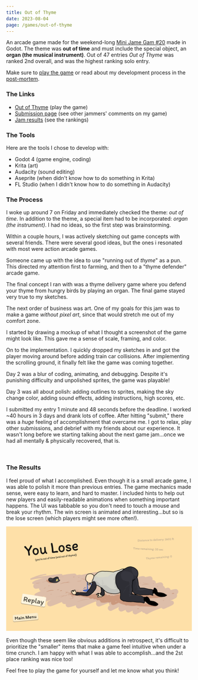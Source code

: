 ```yaml
---
title: Out of Thyme
date: 2023-08-04
page: /games/out-of-thyme
---
```


An arcade game made for the weekend-long [Mini Jame Gam #20](https://itch.io/jam/mini-jame-gam-20) made in Godot. The theme was **out of time** and must include the special object, an **organ (the musical instrument)**. Out of 47 entries _Out of Thyme_ was ranked 2nd overall, and was the highest ranking solo entry.

<content-img-row collapse>
  <content-img src="/images/games/out-of-thyme/Untitled-2023-07-07-1953(2).png" class="invert-when-light"></content-img>
  <content-img src="/images/games/out-of-thyme/20230808225229.png"></content-img>
</content-img-row>

Make sure to [play the game](https://supergobo.itch.io/out-of-thyme) or read about my development process in the [post-mortem](/games/out-of-thyme).

<!-- more -->

### The Links

- [Out of Thyme](https://supergobo.itch.io/out-of-thyme) (play the game)
- [Submission page](https://itch.io/jam/mini-jame-gam-20/rate/2205815) (see other jammers' comments on my game)
- [Jam results](https://itch.io/jam/mini-jame-gam-20/results) (see the rankings)

### The Tools

Here are the tools I chose to develop with:

- Godot 4 (game engine, coding)
- Krita (art)
- Audacity (sound editing)
- Aseprite (when didn't know how to do something in Krita)
- FL Studio (when I didn't know how to do something in Audacity)

### The Process

I woke up around 7 on Friday and immediately checked the theme: *out of time*. In addition to the theme, a special item had to be incorporated: *organ (the instrument)*. I had no ideas, so the first step was brainstorming.

Within a couple hours, I was actively sketching out game concepts with several friends. There were several good ideas, but the ones i resonated with most were action arcade games.

<content-img-row>
  <content-img src="/images/games/out-of-thyme/20230808092547.png" class="invert-when-light"></content-img>
</content-img-row>

Someone came up with the idea to use "running out of *thyme*" as a pun. This directed my attention first to farming, and then to a "thyme defender" arcade game.

<content-img-row>
  <content-img src="/images/games/out-of-thyme/Untitled-2023-07-07-1953.png" class="invert-when-light"></content-img>
</content-img-row>

The final concept I ran with was a thyme delivery game where you defend your thyme from hungry birds by playing an organ. The final game stayed very true to my sketches.

<content-img-row>
  <content-img src="/images/games/out-of-thyme/Untitled-2023-07-07-1953(2).png" class="invert-when-light"></content-img>
</content-img-row>

The next order of business was art. One of my goals for this jam was to make a game *without pixel art*, since that would stretch me out of my comfort zone.

I started by drawing a mockup of what I thought a screenshot of the game might look like. This gave me a sense of scale, framing, and color.

<content-img-row>
  <content-img src="/images/games/out-of-thyme/20230808230137.png"></content-img>
</content-img-row>

On to the implementation. I quickly dropped my sketches in and got the player moving around before adding train car collisions. After implementing the scrolling ground, it finally felt like the game was coming together.

<content-img-row>
  <content-img src="/images/games/out-of-thyme/20230807082250.png"></content-img>
</content-img-row>

Day 2 was a blur of coding, animating, and debugging. Despite it's punishing difficulty and unpolished sprites, the game was playable!

Day 3 was all about polish: adding outlines to sprites, making the sky change color, adding sound effects, adding instructions, high scores, etc.

I submitted my entry 1 minute and 48 seconds before the deadline. I worked ~40 hours in 3 days and drank lots of coffee. After hitting "submit," there was a *huge* feeling of accomplishment that overcame me. I got to relax, play other submissions, and debrief with my friends about our experience. It wasn't long before we starting talking about the next game jam...once we had all mentally & physically recovered, that is.

<content-img-row collapse>
  <content-img src="/images/games/out-of-thyme/20230808225229.png"></content-img>
  <img src="/images/games/out-of-thyme/game-gif.gif" alt="">
</content-img-row>

### The Results

I feel proud of what I accomplished. Even though it is a small arcade game, I was able to polish it more than previous entries. The game mechanics made sense, were easy to learn, and hard to master. I included hints to help out new players and easily-readable animations when something important happens. The UI was tabbable so you don't need to touch a mouse and break your rhythm. The win screen is animated and interesting...but so is the lose screen (which players might see more often!).

<content-img-row>
  <img src="/images/games/out-of-thyme/lose.gif" alt="">
</content-img-row>

Even though these seem like obvious additions in retrospect, it's difficult to prioritize the "smaller" items that make a game feel intuitive when under a time crunch. I am happy with what I was able to accomplish...and the 2st place ranking was nice too!

Feel free to play the game for yourself and let me know what you think!